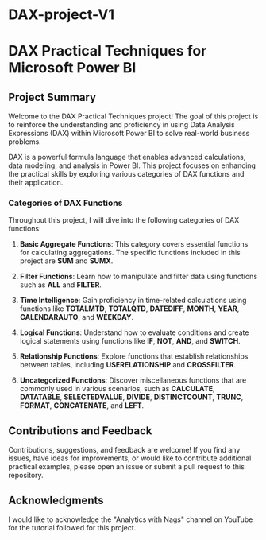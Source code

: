 # DAX-project-V1

# DAX Practical Techniques for Microsoft Power BI

## Project Summary

Welcome to the DAX Practical Techniques project! The goal of this project is to reinforce the understanding and proficiency in using Data Analysis Expressions (DAX) within Microsoft Power BI to solve real-world business problems. 

DAX is a powerful formula language that enables advanced calculations, data modeling, and analysis in Power BI. This project focuses on enhancing the practical skills by exploring various categories of DAX functions and their application.

### Categories of DAX Functions

Throughout this project, I will dive into the following categories of DAX functions:

1. **Basic Aggregate Functions**: This category covers essential functions for calculating aggregations. The specific functions included in this project are **SUM** and **SUMX**.

2. **Filter Functions**: Learn how to manipulate and filter data using functions such as **ALL** and **FILTER**.

3. **Time Intelligence**: Gain proficiency in time-related calculations using functions like **TOTALMTD**, **TOTALQTD**, **DATEDIFF**, **MONTH**, **YEAR**, **CALENDARAUTO**, and **WEEKDAY**.

4. **Logical Functions**: Understand how to evaluate conditions and create logical statements using functions like **IF**, **NOT**, **AND**, and **SWITCH**.

5. **Relationship Functions**: Explore functions that establish relationships between tables, including **USERELATIONSHIP** and **CROSSFILTER**.

6. **Uncategorized Functions**: Discover miscellaneous functions that are commonly used in various scenarios, such as **CALCULATE**, **DATATABLE**, **SELECTEDVALUE**, **DIVIDE**, **DISTINCTCOUNT**, **TRUNC**, **FORMAT**, **CONCATENATE**, and **LEFT**.

## Contributions and Feedback

Contributions, suggestions, and feedback are welcome! If you find any issues, have ideas for improvements, or would like to contribute additional practical examples, please open an issue or submit a pull request to this repository.

## Acknowledgments

I would like to acknowledge the "Analytics with Nags" channel on YouTube for the tutorial followed for this project.


